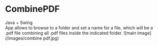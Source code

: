 # CombinePDF
Java + Swing <br />
App allows to browse to a folder and set a name for a file, which will be a .pdf file combining all .pdf files inside the indicated folder.
![main image](/images/combine pdf.jpg)
